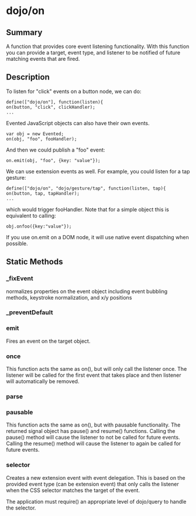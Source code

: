 # dojo/on

## Summary

A function that provides core event listening functionality. With this function
you can provide a target, event type, and listener to be notified of
future matching events that are fired.
## Description

To listen for "click" events on a button node, we can do:

    define(["dojo/on"], function(listen){
    on(button, "click", clickHandler);
    ...

Evented JavaScript objects can also have their own events.

    var obj = new Evented;
    on(obj, "foo", fooHandler);

And then we could publish a "foo" event:

    on.emit(obj, "foo", {key: "value"});

We can use extension events as well. For example, you could listen for a tap gesture:

    define(["dojo/on", "dojo/gesture/tap", function(listen, tap){
    on(button, tap, tapHandler);
    ...

which would trigger fooHandler. Note that for a simple object this is equivalent to calling:

    obj.onfoo({key:"value"});

If you use on.emit on a DOM node, it will use native event dispatching when possible.
## Static Methods

### _fixEvent
normalizes properties on the event object including event
bubbling methods, keystroke normalization, and x/y positions

### _preventDefault


### emit
Fires an event on the target object.

### once
This function acts the same as on(), but will only call the listener once. The
listener will be called for the first
event that takes place and then listener will automatically be removed.

### parse


### pausable
This function acts the same as on(), but with pausable functionality. The
returned signal object has pause() and resume() functions. Calling the
pause() method will cause the listener to not be called for future events. Calling the
resume() method will cause the listener to again be called for future events.

### selector
Creates a new extension event with event delegation. This is based on
the provided event type (can be extension event) that
only calls the listener when the CSS selector matches the target of the event.

The application must require() an appropriate level of dojo/query to handle the selector.


